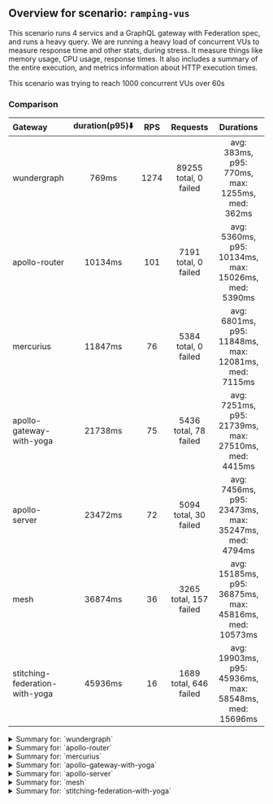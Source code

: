 ## Overview for scenario: `ramping-vus`


This scenario runs 4 servics and a GraphQL gateway with Federation spec, and runs a heavy query. We are running a heavy load of concurrent VUs to measure response time and other stats, during stress. It measure things like memory usage, CPU usage, response times. It also includes a summary of the entire execution, and metrics information about HTTP execution times.


This scenario was trying to reach 1000 concurrent VUs over 60s


### Comparison


| Gateway                        | duration(p95)⬇️ |  RPS  |        Requests        |                       Durations                        |
| :----------------------------- | :-------------: | :---: | :--------------------: | :----------------------------------------------------: |
| wundergraph                    |      769ms      | 1274  | 89255 total, 0 failed  |    avg: 383ms, p95: 770ms, max: 1255ms, med: 362ms     |
| apollo-router                  |     10134ms     |  101  |  7191 total, 0 failed  |  avg: 5360ms, p95: 10134ms, max: 15026ms, med: 5390ms  |
| mercurius                      |     11847ms     |  76   |  5384 total, 0 failed  |  avg: 6801ms, p95: 11848ms, max: 12081ms, med: 7115ms  |
| apollo-gateway-with-yoga       |     21738ms     |  75   | 5436 total, 78 failed  |  avg: 7251ms, p95: 21739ms, max: 27510ms, med: 4415ms  |
| apollo-server                  |     23472ms     |  72   | 5094 total, 30 failed  |  avg: 7456ms, p95: 23473ms, max: 35247ms, med: 4794ms  |
| mesh                           |     36874ms     |  36   | 3265 total, 157 failed | avg: 15185ms, p95: 36875ms, max: 45816ms, med: 10573ms |
| stitching-federation-with-yoga |     45936ms     |  16   | 1689 total, 646 failed | avg: 19903ms, p95: 45936ms, max: 58548ms, med: 15696ms |



<details>
  <summary>Summary for: `wundergraph`</summary>

  **K6 Output**




```
     ✓ response code was 200
     ✓ no_errors
     ✓ expected_result

     checks.........................: 100.00% ✓ 267765     ✗ 0     
     data_received..................: 434 MB  6.2 MB/s
     data_sent......................: 106 MB  1.5 MB/s
     http_req_blocked...............: avg=428.79µs min=700ns  med=1.5µs    max=438.52ms p(90)=2.4µs    p(95)=3.2µs   
     http_req_connecting............: avg=423.45µs min=0s     med=0s       max=438.4ms  p(90)=0s       p(95)=0s      
     http_req_duration..............: avg=383.21ms min=4.4ms  med=361.81ms max=1.25s    p(90)=680.05ms p(95)=769.78ms
       { expected_response:true }...: avg=383.21ms min=4.4ms  med=361.81ms max=1.25s    p(90)=680.05ms p(95)=769.78ms
     http_req_failed................: 0.00%   ✓ 0          ✗ 89255 
     http_req_receiving.............: avg=590.13µs min=12.9µs med=25.3µs   max=242.22ms p(90)=133.59µs p(95)=229.22µs
     http_req_sending...............: avg=467.31µs min=5.5µs  med=8.5µs    max=283.76ms p(90)=20.5µs   p(95)=87.49µs 
     http_req_tls_handshaking.......: avg=0s       min=0s     med=0s       max=0s       p(90)=0s       p(95)=0s      
     http_req_waiting...............: avg=382.15ms min=4.36ms med=360.84ms max=1.25s    p(90)=678.32ms p(95)=766.89ms
     http_reqs......................: 89255   1274.96084/s
     iteration_duration.............: avg=385.59ms min=4.67ms med=363.4ms  max=1.38s    p(90)=685.78ms p(95)=775.76ms
     iterations.....................: 89255   1274.96084/s
     vus............................: 6       min=6        max=991 
     vus_max........................: 1000    min=1000     max=1000
```


**Performance Overview**


<img src="https://imagedelivery.net/KYe9TScr4TldYHA48pczVg/54af7ac5-7ec6-47e0-a3d7-d879d10b6500/public" alt="Performance Overview" />


**HTTP Overview**


<img src="https://imagedelivery.net/KYe9TScr4TldYHA48pczVg/6ccc6a65-5922-428c-6f38-82372491bb00/public" alt="HTTP Overview" />


  </details>

<details>
  <summary>Summary for: `apollo-router`</summary>

  **K6 Output**




```
     ✓ response code was 200
     ✗ no_errors
      ↳  99% — ✓ 7177 / ✗ 14
     ✗ expected_result
      ↳  99% — ✓ 7190 / ✗ 1

     checks.........................: 99.93% ✓ 21558      ✗ 15    
     data_received..................: 36 MB  505 kB/s
     data_sent......................: 8.5 MB 120 kB/s
     http_req_blocked...............: avg=110.52µs min=1.3µs   med=2.29µs max=14.93ms p(90)=351.8µs p(95)=422.55µs
     http_req_connecting............: avg=97.82µs  min=0s      med=0s     max=14.89ms p(90)=291.9µs p(95)=353.5µs 
     http_req_duration..............: avg=5.35s    min=73.74ms med=5.38s  max=15.02s  p(90)=9.29s   p(95)=10.13s  
       { expected_response:true }...: avg=5.35s    min=73.74ms med=5.38s  max=15.02s  p(90)=9.29s   p(95)=10.13s  
     http_req_failed................: 0.00%  ✓ 0          ✗ 7191  
     http_req_receiving.............: avg=62.56µs  min=19.7µs  med=50.3µs max=9.99ms  p(90)=77.5µs  p(95)=87.75µs 
     http_req_sending...............: avg=31.9µs   min=7µs     med=12.9µs max=4.62ms  p(90)=50.7µs  p(95)=65µs    
     http_req_tls_handshaking.......: avg=0s       min=0s      med=0s     max=0s      p(90)=0s      p(95)=0s      
     http_req_waiting...............: avg=5.35s    min=73.68ms med=5.38s  max=15.02s  p(90)=9.29s   p(95)=10.13s  
     http_reqs......................: 7191   101.379968/s
     iteration_duration.............: avg=5.36s    min=74.03ms med=5.39s  max=15.02s  p(90)=9.29s   p(95)=10.13s  
     iterations.....................: 7191   101.379968/s
     vus............................: 122    min=57       max=999 
     vus_max........................: 1000   min=1000     max=1000
```


**Performance Overview**


<img src="https://imagedelivery.net/KYe9TScr4TldYHA48pczVg/9f201c54-ebc1-41cf-1ce9-c334d58cd800/public" alt="Performance Overview" />


**HTTP Overview**


<img src="https://imagedelivery.net/KYe9TScr4TldYHA48pczVg/105c084f-5807-4a73-a9ff-ede771baee00/public" alt="HTTP Overview" />


  </details>

<details>
  <summary>Summary for: `mercurius`</summary>

  **K6 Output**




```
     ✓ response code was 200
     ✗ no_errors
      ↳  99% — ✓ 5383 / ✗ 1
     ✓ expected_result

     checks.........................: 99.99% ✓ 16151     ✗ 1     
     data_received..................: 27 MB  387 kB/s
     data_sent......................: 6.4 MB 91 kB/s
     http_req_blocked...............: avg=106.6µs min=1.2µs   med=2.9µs  max=19.96ms p(90)=428.9µs  p(95)=477.99µs
     http_req_connecting............: avg=87.53µs min=0s      med=0s     max=19.77ms p(90)=354.87µs p(95)=402.09µs
     http_req_duration..............: avg=6.8s    min=10.11ms med=7.11s  max=12.08s  p(90)=11.48s   p(95)=11.84s  
       { expected_response:true }...: avg=6.8s    min=10.11ms med=7.11s  max=12.08s  p(90)=11.48s   p(95)=11.84s  
     http_req_failed................: 0.00%  ✓ 0         ✗ 5384  
     http_req_receiving.............: avg=75.64µs min=22.2µs  med=66.4µs max=17.28ms p(90)=96.2µs   p(95)=106µs   
     http_req_sending...............: avg=32.7µs  min=7.8µs   med=18µs   max=1.87ms  p(90)=68.67µs  p(95)=82.78µs 
     http_req_tls_handshaking.......: avg=0s      min=0s      med=0s     max=0s      p(90)=0s       p(95)=0s      
     http_req_waiting...............: avg=6.8s    min=10.05ms med=7.11s  max=12.08s  p(90)=11.48s   p(95)=11.84s  
     http_reqs......................: 5384   76.905705/s
     iteration_duration.............: avg=6.8s    min=10.46ms med=7.11s  max=12.08s  p(90)=11.48s   p(95)=11.84s  
     iterations.....................: 5384   76.905705/s
     vus............................: 6      min=6       max=1000
     vus_max........................: 1000   min=1000    max=1000
```


**Performance Overview**


<img src="https://imagedelivery.net/KYe9TScr4TldYHA48pczVg/6cbca4d9-1bb3-4089-8786-0417fd3d7500/public" alt="Performance Overview" />


**HTTP Overview**


<img src="https://imagedelivery.net/KYe9TScr4TldYHA48pczVg/b2b4724e-1e7f-4497-708b-4be413bd4600/public" alt="HTTP Overview" />


  </details>

<details>
  <summary>Summary for: `apollo-gateway-with-yoga`</summary>

  **K6 Output**




```
     ✗ response code was 200
      ↳  98% — ✓ 5358 / ✗ 78
     ✗ no_errors
      ↳  79% — ✓ 4317 / ✗ 1119
     ✗ expected_result
      ↳  97% — ✓ 5216 / ✗ 142

     checks.........................: 91.74% ✓ 14891     ✗ 1339  
     data_received..................: 25 MB  350 kB/s
     data_sent......................: 6.5 MB 90 kB/s
     http_req_blocked...............: avg=295.34µs min=1.1µs    med=2µs    max=56.66ms p(90)=361.39µs p(95)=409.37µs
     http_req_connecting............: avg=280.95µs min=0s       med=0s     max=56.57ms p(90)=300.39µs p(95)=338.62µs
     http_req_duration..............: avg=7.25s    min=84.74ms  med=4.41s  max=27.51s  p(90)=18.63s   p(95)=21.73s  
       { expected_response:true }...: avg=7.32s    min=355.29ms med=4.53s  max=27.51s  p(90)=18.72s   p(95)=21.97s  
     http_req_failed................: 1.43%  ✓ 78        ✗ 5358  
     http_req_receiving.............: avg=176.45µs min=16µs     med=37.1µs max=46.57ms p(90)=69.4µs   p(95)=83.09µs 
     http_req_sending...............: avg=61.72µs  min=6.6µs    med=12.4µs max=21.98ms p(90)=59.65µs  p(95)=74.2µs  
     http_req_tls_handshaking.......: avg=0s       min=0s       med=0s     max=0s      p(90)=0s       p(95)=0s      
     http_req_waiting...............: avg=7.25s    min=84.39ms  med=4.41s  max=27.51s  p(90)=18.63s   p(95)=21.73s  
     http_reqs......................: 5436   75.846043/s
     iteration_duration.............: avg=7.25s    min=98.77ms  med=4.41s  max=27.51s  p(90)=18.63s   p(95)=21.73s  
     iterations.....................: 5436   75.846043/s
     vus............................: 55     min=55      max=1000
     vus_max........................: 1000   min=1000    max=1000
```


**Performance Overview**


<img src="https://imagedelivery.net/KYe9TScr4TldYHA48pczVg/7255c6ef-4647-420c-4574-ad1f294f0700/public" alt="Performance Overview" />


**HTTP Overview**


<img src="https://imagedelivery.net/KYe9TScr4TldYHA48pczVg/beef21e0-8bda-45c6-a993-e9cb3e0b9100/public" alt="HTTP Overview" />


  </details>

<details>
  <summary>Summary for: `apollo-server`</summary>

  **K6 Output**




```
     ✗ response code was 200
      ↳  99% — ✓ 5064 / ✗ 30
     ✗ no_errors
      ↳  67% — ✓ 3459 / ✗ 1635
     ✗ expected_result
      ↳  94% — ✓ 4784 / ✗ 280

     checks.........................: 87.24% ✓ 13307     ✗ 1945  
     data_received..................: 28 MB  400 kB/s
     data_sent......................: 6.0 MB 86 kB/s
     http_req_blocked...............: avg=201.74µs min=1.1µs   med=2µs    max=32.83ms p(90)=376.86µs p(95)=418.8µs 
     http_req_connecting............: avg=184.89µs min=0s      med=0s     max=32.68ms p(90)=314.16µs p(95)=358.14µs
     http_req_duration..............: avg=7.45s    min=10.25ms med=4.79s  max=35.24s  p(90)=16.26s   p(95)=23.47s  
       { expected_response:true }...: avg=7.49s    min=10.25ms med=4.83s  max=35.24s  p(90)=16.29s   p(95)=23.5s   
     http_req_failed................: 0.58%  ✓ 30        ✗ 5064  
     http_req_receiving.............: avg=63.02µs  min=18.1µs  med=45.5µs max=22.53ms p(90)=74.39µs  p(95)=84.03µs 
     http_req_sending...............: avg=42.97µs  min=7µs     med=12.8µs max=6.64ms  p(90)=56.9µs   p(95)=69.66µs 
     http_req_tls_handshaking.......: avg=0s       min=0s      med=0s     max=0s      p(90)=0s       p(95)=0s      
     http_req_waiting...............: avg=7.45s    min=10.14ms med=4.79s  max=35.24s  p(90)=16.26s   p(95)=23.47s  
     http_reqs......................: 5094   72.764768/s
     iteration_duration.............: avg=7.45s    min=10.57ms med=4.79s  max=35.24s  p(90)=16.26s   p(95)=23.47s  
     iterations.....................: 5094   72.764768/s
     vus............................: 5      min=5       max=1000
     vus_max........................: 1000   min=1000    max=1000
```


**Performance Overview**


<img src="https://imagedelivery.net/KYe9TScr4TldYHA48pczVg/fe3558b3-8e50-4845-4352-c620ea45b800/public" alt="Performance Overview" />


**HTTP Overview**


<img src="https://imagedelivery.net/KYe9TScr4TldYHA48pczVg/ee543da6-b615-4275-09ce-dc3c52c5cc00/public" alt="HTTP Overview" />


  </details>

<details>
  <summary>Summary for: `mesh`</summary>

  **K6 Output**




```
     ✗ response code was 200
      ↳  95% — ✓ 3108 / ✗ 157
     ✗ no_errors
      ↳  65% — ✓ 2143 / ✗ 1122
     ✗ expected_result
      ↳  98% — ✓ 3069 / ✗ 39

     checks.........................: 86.32% ✓ 8320      ✗ 1318  
     data_received..................: 31 MB  345 kB/s
     data_sent......................: 3.9 MB 43 kB/s
     http_req_blocked...............: avg=741.5µs  min=1.5µs  med=3.4µs  max=128.24ms p(90)=584.57µs p(95)=2.91ms  
     http_req_connecting............: avg=710.41µs min=0s     med=0s     max=128.17ms p(90)=500.63µs p(95)=2.86ms  
     http_req_duration..............: avg=15.18s   min=1.17s  med=10.57s max=45.81s   p(90)=32.11s   p(95)=36.87s  
       { expected_response:true }...: avg=15.64s   min=1.28s  med=10.85s max=45.81s   p(90)=32.6s    p(95)=36.88s  
     http_req_failed................: 4.80%  ✓ 157       ✗ 3108  
     http_req_receiving.............: avg=1.22ms   min=22.4µs med=74.6µs max=115.88ms p(90)=229.24µs p(95)=715.2µs 
     http_req_sending...............: avg=114.25µs min=10.6µs med=24.4µs max=16.91ms  p(90)=100.5µs  p(95)=304.26µs
     http_req_tls_handshaking.......: avg=0s       min=0s     med=0s     max=0s       p(90)=0s       p(95)=0s      
     http_req_waiting...............: avg=15.18s   min=1.17s  med=10.56s max=45.81s   p(90)=32.11s   p(95)=36.87s  
     http_reqs......................: 3265   36.465247/s
     iteration_duration.............: avg=15.18s   min=1.18s  med=10.58s max=45.81s   p(90)=32.11s   p(95)=36.88s  
     iterations.....................: 3265   36.465247/s
     vus............................: 6      min=6       max=1000
     vus_max........................: 1000   min=1000    max=1000
```


**Performance Overview**


<img src="https://imagedelivery.net/KYe9TScr4TldYHA48pczVg/0b376017-5f15-401b-e6cd-175332bd6700/public" alt="Performance Overview" />


**HTTP Overview**


<img src="https://imagedelivery.net/KYe9TScr4TldYHA48pczVg/144f2201-10d2-4785-eccb-24cf6e0cb900/public" alt="HTTP Overview" />


  </details>

<details>
  <summary>Summary for: `stitching-federation-with-yoga`</summary>

  **K6 Output**




```
     ✗ response code was 200
      ↳  61% — ✓ 1043 / ✗ 646
     ✗ no_errors
      ↳  56% — ✓ 960 / ✗ 729
     ✗ expected_result
      ↳  57% — ✓ 977 / ✗ 712

     checks.........................: 58.81% ✓ 2980      ✗ 2087  
     data_received..................: 5.1 MB 51 kB/s
     data_sent......................: 2.7 MB 27 kB/s
     http_req_blocked...............: avg=304.52µs min=1.8µs  med=4.1µs   max=18.77ms p(90)=663.59µs p(95)=841.89µs
     http_req_connecting............: avg=258.91µs min=0s     med=0s      max=18.68ms p(90)=567.31µs p(95)=699.57µs
     http_req_duration..............: avg=19.9s    min=3.23s  med=15.69s  max=58.54s  p(90)=39.62s   p(95)=45.93s  
       { expected_response:true }...: avg=13.69s   min=3.23s  med=11.52s  max=42.43s  p(90)=23.83s   p(95)=32.56s  
     http_req_failed................: 38.24% ✓ 646       ✗ 1043  
     http_req_receiving.............: avg=104.79µs min=31.2µs med=85.69µs max=4.65ms  p(90)=143.78µs p(95)=181.99µs
     http_req_sending...............: avg=83.21µs  min=10.6µs med=39.1µs  max=8.69ms  p(90)=118.28µs p(95)=193.55µs
     http_req_tls_handshaking.......: avg=0s       min=0s     med=0s      max=0s      p(90)=0s       p(95)=0s      
     http_req_waiting...............: avg=19.9s    min=3.23s  med=15.69s  max=58.54s  p(90)=39.62s   p(95)=45.93s  
     http_reqs......................: 1689   16.905943/s
     iteration_duration.............: avg=19.9s    min=3.23s  med=15.69s  max=58.54s  p(90)=39.62s   p(95)=45.93s  
     iterations.....................: 1689   16.905943/s
     vus............................: 2      min=2       max=1000
     vus_max........................: 1000   min=1000    max=1000
```


**Performance Overview**


<img src="https://imagedelivery.net/KYe9TScr4TldYHA48pczVg/9743ad75-e562-4b2c-69c4-8d5c3ed09700/public" alt="Performance Overview" />


**HTTP Overview**


<img src="https://imagedelivery.net/KYe9TScr4TldYHA48pczVg/b62e9876-579b-4b3b-f587-7dc6759f0a00/public" alt="HTTP Overview" />


  </details>